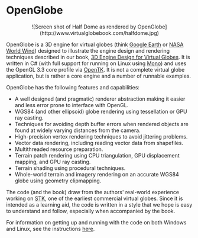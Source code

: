 OpenGlobe
=========

<center>
![Screen shot of Half Dome as rendered by OpenGlobe](http://www.virtualglobebook.com/halfdome.jpg)
</center>

OpenGlobe is a 3D engine for virtual globes (think [Google Earth](http://earth.google.com) or [NASA World Wind](http://worldwind.arc.nasa.gov)) designed to illustrate the engine design and rendering techniques described in our book, [3D Engine Design for Virtual Globes](http://www.virtualglobebook.com).  It is written in C# (with full support for running on Linux using [Mono](http://www.mono-project.com)) and uses the OpenGL 3.3 core profile via [OpenTK](http://www.opentk.com).  It is not a complete virtual globe application, but is rather a core engine and a number of runnable examples.

OpenGlobe has the following features and capabilities:

- A well designed (and pragmatic) renderer abstraction making it easier and less error prone to interface with OpenGL.
- WGS84 (and other ellipsoid) globe rendering using tessellation or GPU ray casting.
- Techniques for avoiding depth buffer errors when rendered objects are found at widely varying distances from the camera.
- High-precision vertex rendering techniques to avoid jittering problems.
- Vector data rendering, including reading vector data from shapefiles.
- Multithreaded resource preparation.
- Terrain patch rendering using CPU triangulation, GPU displacement mapping, and GPU ray casting.
- Terrain shading using procedural techniques.
- Whole-world terrain and imagery rendering on an accurate WGS84 globe using geometry clipmapping.

The code (and the book) draw from the authors' real-world experience working on [STK](http://www.agi.com), one of the earliest commercial virtual globes.  Since it is intended as a learning aid, the code is written in a style that we hope is easy to understand and follow, especially when accompanied by the book.

For information on getting up and running with the code on both Windows and Linux, see the instructions [here](http://www.virtualglobebook.com/code.html).

